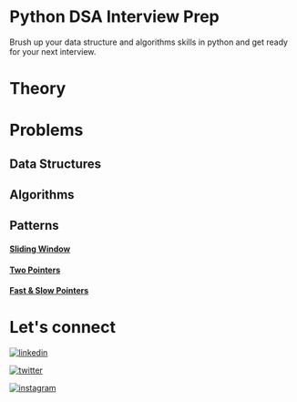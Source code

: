
# Python DSA Interview Prep

Brush up your data structure and algorithms skills in python and get ready for your next interview.


# Theory

# Problems

## Data Structures

## Algorithms

## Patterns
#### [Sliding Window](https://github.com/rusuraluca/python_interview_prep/tree/main/Patterns/Sliding%20Window)

#### [Two Pointers](https://github.com/rusuraluca/python_interview_prep/tree/main/Patterns/Two%20Pointers)

#### [Fast & Slow Pointers](https://github.com/rusuraluca/python_interview_prep/tree/main/Patterns/Fast%26Slow%20Pointers)

# Let's connect
[![linkedin](https://img.shields.io/badge/linkedin-0A66C2?style=for-the-badge&logo=linkedin&logoColor=white)](https://www.linkedin.com/in/ralucamariarusu/)

[![twitter](https://img.shields.io/badge/twitter-1DA1F2?style=for-the-badge&logo=twitter&logoColor=white)](https://twitter.com/itsralucarusu)

[![instagram](https://img.shields.io/badge/instagram-B544C7?style=for-the-badge&logo=twitter&logoColor=white)](https://instagram.com/itsralucarusu)
